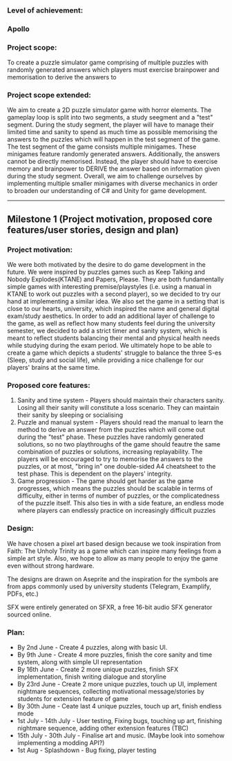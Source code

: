 ### Level of achievement:
### Apollo

### Project scope: 
To create a puzzle simulator game comprising of multiple puzzles with randomly generated answers which players must exercise brainpower and memorisation to derive the answers to

### Project scope extended: 
We aim to create a 2D puzzle simulator game with horror elements. The gameplay loop is split into two segments, a study seegment and a "test" segment. During the study segment, the player will have to manage their limited time and sanity to spend as much time as possible memorising the answers to the puzzles which will happen in the test segment of the game. The test segment of the game consists multiple minigames. These minigames feature randomly generated answers. Additionally, the answers cannot be directly memorised. Instead, the player should have to exercise memory and brainpower to DERIVE the answer based on information given during the study segment. Overall, we aim to challenge ourselves by implementing multiple smaller minigames with diverse mechanics in order to broaden our understanding of C# and Unity for game development.

--------------------------------------------------
## Milestone 1 (Project motivation, proposed core features/user stories, design and plan)

### Project motivation: 
We were both motivated by the desire to do game development in the future. We were inspired by puzzles games such as Keep Talking and Nobody Explodes(KTANE) and Papers, Please. They are both fundamentally simple games with interesting premise/playstyles (i.e. using a manual in KTANE to work out puzzles with a second player), so we decided to try our hand at implementing a similar idea. We also set the game in a setting that is close to our hearts, university, which inspired the name and general digital exam/study aesthetics. In order to add an additional layer of challenge to the game, as well as reflect how many students feel during the university semester, we decided to add a strict timer and sanity system, which is meant to reflect students balancing their mental and physical health needs while studying during the exam period. We ultimately hope to be able to create a game which depicts a students' struggle to balance the three S-es (Sleep, study and social life), while providing a nice challenge for our players' brains at the same time.

### Proposed core features:
1. Sanity and time system - Players should maintain their characters sanity. Losing all their sanity will constitute a loss scenario. They can maintain their sanity by sleeping or socialising
2. Puzzle and manual system - Players should read the manual to learn the method to derive an answer from the puzzles which will come out during the "test" phase. These puzzles have randomly generated solutions, so no two playthroughs of the game should feautre the same combination of puzzles or solutions, increasing replayability. The players will be encouraged to try to memorise the answers to the puzzles, or at most, "bring in" one double-sided A4 cheatsheet to the test phase. This is dependent on the players' integrity.
3. Game progression - The game should get harder as the game progresses, which means the puzzles should be scalable in terms of difficulty, either in terms of number of puzzles, or the complicatedness of the puzzle itself. This also ties in with a side feature, an endless mode where players can endlessly practice on increasingly difficult puzzles

### Design: 
We have chosen a pixel art based design because we took inspiration from Faith: The Unholy Trinity as a game which can inspire many feelings from a simple art style. Also, we hope to allow as many people to enjoy the game even without strong hardware.

The designs are drawn on Aseprite and the inspiration for the symbols are from apps commonly used by university students (Telegram, Examplify, PDFs, etc.)

SFX were entirely generated on SFXR, a free 16-bit audio SFX generator sourced online.

### Plan: 
- By 2nd June - Create 4 puzzles, along with basic UI. 
- By 9th June - Create 4 more puzzles, finish the core sanity and time system, along with simple UI representation 
- By 16th June - Create 2 more unique puzzles, finish SFX implementation, finish writing dialogue and storyline 
- By 23rd June - Create 2 more unique puzzles, touch up UI, implement nightmare sequences, collecting motivational message/stories by students for extension feature of game 
- By 30th June - Ceate last 4 unique puzzles, touch up art, finish endless mode 
- 1st July - 14th July - User testing, Fixing bugs, touching up art, finishing nightmare sequence, adding other extension features (TBC) 
- 15th July - 30th July - Finalise art and music. (Maybe look into somehow implementing a modding API?) 
- 1st Aug - Splashdown - Bug fixing, player testing
